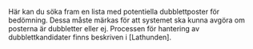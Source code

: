 Här kan du söka fram en lista med potentiella dubblettposter för bedömning. Dessa måste märkas för att systemet ska kunna avgöra om posterna är dubbletter eller ej. Processen för hantering av dubblettkandidater finns beskriven i [Lathunden].   


